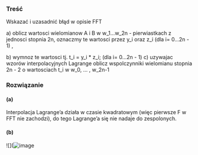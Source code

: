 ### Treść
Wskazać i uzasadnić błąd w opisie FFT

a) oblicz wartosci wielomianow A i B w w_1...w_2n - pierwiastkach z jednosci stopnia 2n,
oznaczmy te wartosci przez y_i oraz z_i (dla i= 0...2n - 1) ,

b) wymnoz te wartosci tj. t_i = y_i * z_i; (dla i= 0...2n - 1)
c) uzywajac wzorów interpolacyjnych Lagrange oblicz wspolczynniki wielomianu stopnia
2n - 2 o wartosciach t_i w w_0, ... , w_2n-1

### Rozwiązanie
#### (a)
Interpolacja Lagrange’a działa w czasie kwadratowym (więc pierwsze F w FFT nie zachodzi), do tego Lagrange’a się nie nadaje do zespolonych.

#### (b)

![](![image](https://user-images.githubusercontent.com/11476062/62936803-09af3980-bdcb-11e9-9a67-42b3df4d94b1.png)

